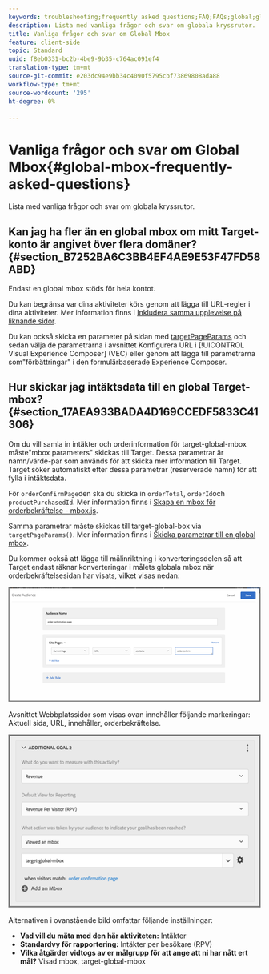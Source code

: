 ```yaml
---
keywords: troubleshooting;frequently asked questions;FAQ;FAQs;global;global mbox
description: Lista med vanliga frågor och svar om globala kryssrutor.
title: Vanliga frågor och svar om Global Mbox
feature: client-side
topic: Standard
uuid: f8eb0331-bc2b-4be9-9b35-c764ac091ef4
translation-type: tm+mt
source-git-commit: e203dc94e9bb34c4090f5795cbf73869808ada88
workflow-type: tm+mt
source-wordcount: '295'
ht-degree: 0%

---
```



# Vanliga frågor och svar om Global Mbox{#global-mbox-frequently-asked-questions}

Lista med vanliga frågor och svar om globala kryssrutor.

## Kan jag ha fler än en global mbox om mitt Target-konto är angivet över flera domäner? {#section_B7252BA6C3BB4EF4AE9E53F47FD58ABD}

Endast en global mbox stöds för hela kontot.

Du kan begränsa var dina aktiviteter körs genom att lägga till URL-regler i dina aktiviteter. Mer information finns i [Inkludera samma upplevelse på liknande sidor](../../../c-experiences/c-visual-experience-composer/temtest.md#task_2539D51A18044F82B0D9895636546781).

Du kan också skicka en parameter på sidan med [targetPageParams](/help/c-implementing-target/c-implementing-target-for-client-side-web/targetpageparams.md) och sedan välja de parametrarna i avsnittet Konfigurera URL i [!UICONTROL Visual Experience Composer] (VEC) eller genom att lägga till parametrarna som&quot;förbättringar&quot; i den formulärbaserade Experience Composer.

## Hur skickar jag intäktsdata till en global Target-mbox? {#section_17AEA933BADA4D169CCEDF5833C41306}

Om du vill samla in intäkter och orderinformation för target-global-mbox måste&quot;mbox parameters&quot; skickas till Target. Dessa parametrar är namn/värde-par som används för att skicka mer information till Target. Target söker automatiskt efter dessa parametrar (reserverade namn) för att fylla i intäktsdata.

För `orderConfirmPage`den ska du skicka in `orderTotal`, `orderId`och `productPurchasedId`. Mer information finns i [Skapa en mbox för orderbekräftelse - mbox.js](../../../c-implementing-target/c-implementing-target-for-client-side-web/t-mbox-download/orderconfirm-create.md#task_0036D5F6C062442788BB55E872816D82).

Samma parametrar måste skickas till target-global-box via `targetPageParams()`. Mer information finns i [Skicka parametrar till en global mbox](../../../c-implementing-target/c-implementing-target-for-client-side-web/t-mbox-download/c-understanding-global-mbox/pass-parameters-to-global-mbox.md#concept_33362A04146C4E3C8E7089B65F38B5E5).

Du kommer också att lägga till målinriktning i konverteringsdelen så att Target endast räknar konverteringar i målets globala mbox när orderbekräftelsesidan har visats, vilket visas nedan:

![](assets/revenue1.png)

Avsnittet Webbplatssidor som visas ovan innehåller följande markeringar: Aktuell sida, URL, innehåller, orderbekräftelse.

![](assets/revenue2.png)

Alternativen i ovanstående bild omfattar följande inställningar:

* **Vad vill du mäta med den här aktiviteten:** Intäkter
* **Standardvy för rapportering:** Intäkter per besökare (RPV)
* **Vilka åtgärder vidtogs av er målgrupp för att ange att ni har nått ert mål?** Visad mbox, target-global-mbox